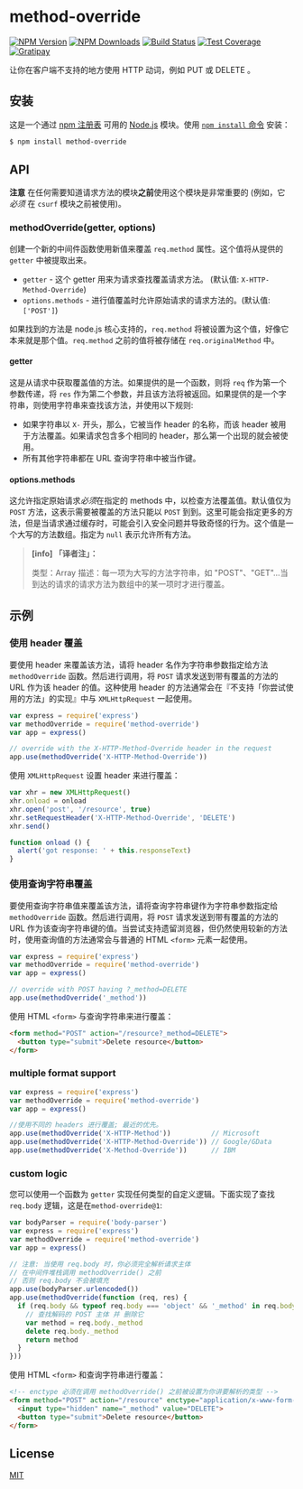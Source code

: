 # method-override

[![NPM Version][npm-image]][npm-url]
[![NPM Downloads][downloads-image]][downloads-url]
[![Build Status][travis-image]][travis-url]
[![Test Coverage][coveralls-image]][coveralls-url]
[![Gratipay][gratipay-image]][gratipay-url]

让你在客户端不支持的地方使用 HTTP 动词，例如 PUT 或 DELETE 。

## 安装

这是一个通过 [npm 注册表](https://www.npmjs.com/) 可用的 [Node.js](https://nodejs.org/en/)  模块。使用 [`npm install` 命令](https://docs.npmjs.com/getting-started/installing-npm-packages-locally) 安装：

```sh
$ npm install method-override
```

## API

**注意** 在任何需要知道请求方法的模块**之前**使用这个模块是非常重要的 (例如，它 _必须_ 在 `csurf` 模块之前被使用)。

### methodOverride(getter, options)

创建一个新的中间件函数使用新值来覆盖 `req.method` 属性。这个值将从提供的 `getter` 中被提取出来。

- `getter` - 这个 getter 用来为请求查找覆盖请求方法。 (默认值: `X-HTTP-Method-Override`)
- `options.methods` - 进行值覆盖时允许原始请求的请求方法的。(默认值: `['POST']`)

如果找到的方法是 node.js 核心支持的，`req.method` 将被设置为这个值，好像它本来就是那个值。`req.method` 之前的值将被存储在 `req.originalMethod` 中。

#### getter

这是从请求中获取覆盖值的方法。如果提供的是一个函数，则将 `req` 作为第一个参数传递，将 `res` 作为第二个参数，并且该方法将被返回。如果提供的是一个字符串，则使用字符串来查找该方法，并使用以下规则:

- 如果字符串以 `X-` 开头，那么，它被当作 header 的名称，而该 header 被用于方法覆盖。如果请求包含多个相同的 header，那么第一个出现的就会被使用。
- 所有其他字符串都在 URL 查询字符串中被当作键。

#### options.methods

这允许指定原始请求*必须*在指定的 methods 中，以检查方法覆盖值。默认值仅为 `POST` 方法，这表示需要被覆盖的方法只能以 `POST` 到到。这里可能会指定更多的方法，但是当请求通过缓存时，可能会引入安全问题并导致奇怪的行为。这个值是一个大写的方法数组。指定为 `null` 表示允许所有方法。

> **[info] 「译者注」：**
>
> 类型：Array
> 描述：每一项为大写的方法字符串，如 "POST"、"GET"...当到达的请求的请求方法为数组中的某一项时才进行覆盖。


## 示例

### 使用 header 覆盖

要使用 header 来覆盖该方法，请将 header 名作为字符串参数指定给方法 `methodOverride` 函数。然后进行调用，将 `POST` 请求发送到带有覆盖的方法的 URL 作为该 header 的值。这种使用 header 的方法通常会在『不支持「你尝试使用的方法」的实现』中与 `XMLHttpRequest` 一起使用。

```js
var express = require('express')
var methodOverride = require('method-override')
var app = express()

// override with the X-HTTP-Method-Override header in the request
app.use(methodOverride('X-HTTP-Method-Override'))
```

使用 `XMLHttpRequest` 设置 header 来进行覆盖：

<!-- eslint-env browser -->

```js
var xhr = new XMLHttpRequest()
xhr.onload = onload
xhr.open('post', '/resource', true)
xhr.setRequestHeader('X-HTTP-Method-Override', 'DELETE')
xhr.send()

function onload () {
  alert('got response: ' + this.responseText)
}
```

### 使用查询字符串覆盖

要使用查询字符串值来覆盖该方法，请将查询字符串键作为字符串参数指定给 `methodOverride` 函数。然后进行调用，将 `POST` 请求发送到带有覆盖的方法的 URL 作为该查询字符串键的值。当尝试支持遗留浏览器，但仍然使用较新的方法时，使用查询值的方法通常会与普通的 HTML `<form>` 元素一起使用。

```js
var express = require('express')
var methodOverride = require('method-override')
var app = express()

// override with POST having ?_method=DELETE
app.use(methodOverride('_method'))
```

使用 HTML `<form>` 与查询字符串来进行覆盖：

```html
<form method="POST" action="/resource?_method=DELETE">
  <button type="submit">Delete resource</button>
</form>
```

### multiple format support

```js
var express = require('express')
var methodOverride = require('method-override')
var app = express()

//使用不同的 headers 进行覆盖; 最近的优先。
app.use(methodOverride('X-HTTP-Method'))          // Microsoft
app.use(methodOverride('X-HTTP-Method-Override')) // Google/GData
app.use(methodOverride('X-Method-Override'))      // IBM
```

### custom logic


您可以使用一个函数为 `getter` 实现任何类型的自定义逻辑。下面实现了查找 `req.body` 逻辑，这是在`method-override@1`:

```js
var bodyParser = require('body-parser')
var express = require('express')
var methodOverride = require('method-override')
var app = express()

// 注意: 当使用 req.body 时，你必须完全解析请求主体
// 在中间件堆栈调用 methodOverride() 之前
// 否则 req.body 不会被填充 
app.use(bodyParser.urlencoded())
app.use(methodOverride(function (req, res) {
  if (req.body && typeof req.body === 'object' && '_method' in req.body) {
    // 查找解码的 POST 主体 并 删除它
    var method = req.body._method
    delete req.body._method
    return method
  }
}))
```

使用 HTML `<form>` 和查询字符串进行覆盖：

```html
<!-- enctype 必须在调用 methodOverride() 之前被设置为你讲要解析的类型 -->
<form method="POST" action="/resource" enctype="application/x-www-form-urlencoded">
  <input type="hidden" name="_method" value="DELETE">
  <button type="submit">Delete resource</button>
</form>
```

## License

[MIT](LICENSE)

[npm-image]: https://img.shields.io/npm/v/method-override.svg
[npm-url]: https://npmjs.org/package/method-override
[travis-image]: https://img.shields.io/travis/expressjs/method-override/master.svg
[travis-url]: https://travis-ci.org/expressjs/method-override
[coveralls-image]: https://img.shields.io/coveralls/expressjs/method-override/master.svg
[coveralls-url]: https://coveralls.io/r/expressjs/method-override?branch=master
[downloads-image]: https://img.shields.io/npm/dm/method-override.svg
[downloads-url]: https://npmjs.org/package/method-override
[gratipay-image]: https://img.shields.io/gratipay/dougwilson.svg
[gratipay-url]: https://www.gratipay.com/dougwilson/
